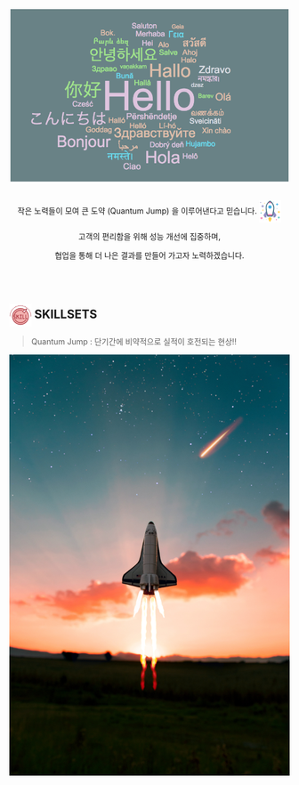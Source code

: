 <div align="center">
  <img src="./greeting.png" alt="Greeting Image" width="500">
</div>
<br>
<div align="center">
  <p>
    작은 노력들이 모여 큰 도약 (Quantum Jump) 을 이루어낸다고 믿습니다. 
    <img src="./space.png" alt="Space Icon" style="width: 40px; height: 40px; vertical-align: middle;">
  </p>
  <p>고객의 편리함을 위해 성능 개선에 집중하며,</p>  
  <p>협업을 통해 더 나은 결과를 만들어 가고자 노력하겠습니다.</p>   
</div>
<br>
<br>
<h2> <img src="./skill.png" style="width: 40px; height: 40px; vertical-align: middle;"> SKILLSETS  </h2>

> Quantum Jump : 단기간에 비약적으로 실적이 호전되는 현상!! 

![image](./spaceship.jpg)










